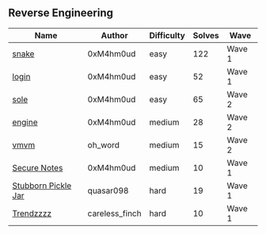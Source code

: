 ## Reverse Engineering

| Name                                           | Author         | Difficulty | Solves | Wave   |
| ---------------------------------------------- | -------------- | ---------- | ------ | ------ |
| [snake](snake)                                 | 0xM4hm0ud      | easy       | 122    | Wave 1 |
| [login](login)                                 | 0xM4hm0ud      | easy       | 52     | Wave 1 |
| [sole](sole)                                   | 0xM4hm0ud      | easy       | 65     | Wave 2 |
| [engine](engine)                               | 0xM4hm0ud      | medium     | 28     | Wave 2 |
| [vmvm](vmvm)                                   | oh_word        | medium     | 15     | Wave 2 |
| [Secure Notes](securenotes)                    | 0xM4hm0ud      | medium     | 10     | Wave 1 |
| [Stubborn Pickle Jar](Stubborn%20Pickle%20Jar) | quasar098      | hard       | 19     | Wave 1 |
| [Trendzzzz](Trendzzzz)                         | careless_finch | hard       | 10     | Wave 1 |
